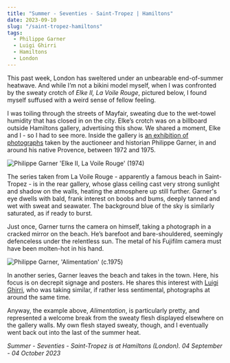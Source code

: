 ```yaml
---
title: "Summer - Seventies - Saint-Tropez | Hamiltons"
date: 2023-09-10
slug: "/saint-tropez-hamiltons"
tags:
  - Philippe Garner
  - Luigi Ghirri
  - Hamiltons
  - London 
---
```


This past week, London has sweltered under an unbearable end-of-summer heatwave. And while I’m not a bikini model myself, when I was confronted by the sweaty crotch of *Elke II, La Voile Rouge*, pictured below, I found myself suffused with a weird sense of fellow feeling.

I was toiling through the streets of Mayfair, sweating due to the wet-towel humidity that has closed in on the city. Elke’s crotch was on a billboard outside Hamiltons gallery, advertising this show. We shared a moment, Elke and I - so I had to see more. Inside the gallery is [an exhibition of photographs](https://www.hamiltonsgallery.com/exhibitions/151/overview/) taken by the auctioneer and historian Philippe Garner, in and around his native Provence, between 1972 and 1975.

![Philippe Garner 'Elke II, La Voile Rouge' (1974)](/saint-tropez-hamiltons-1.jpeg)

The series taken from La Voile Rouge - apparently a famous beach in Saint-Tropez - is in the rear gallery, whose glass ceiling cast very strong sunlight and shadow on the walls, heating the atmosphere up still further. Garner's eye dwells with bald, frank interest on boobs and bums, deeply tanned and wet with sweat and seawater. The background blue of the sky is similarly saturated, as if ready to burst.

Just once, Garner turns the camera on himself, taking a photograph in a cracked mirror on the beach. He’s barefoot and bare-shouldered, seemingly defenceless under the relentless sun. The metal of his Fujifilm camera must have been molten-hot in his hand.

![Philippe Garner, 'Alimentation' (c.1975)](/saint-tropez-hamiltons-2.jpeg)

In another series, Garner leaves the beach and takes in the town. Here, his focus is on decrepit signage and posters. He shares this interest with [Luigi Ghirri](https://artangled.com/tags/luigi-ghirri/), who was taking similar, if rather less sentimental, photographs at around the same time.

Anyway, the example above, *Alimentation*, is particularly pretty, and represented a welcome break from the sweaty flesh displayed elsewhere on the gallery walls. My own flesh stayed sweaty, though, and I eventually went back out into the last of the summer heat.

*Summer - Seventies - Saint-Tropez is at Hamiltons (London). 04 September - 04 October 2023*

